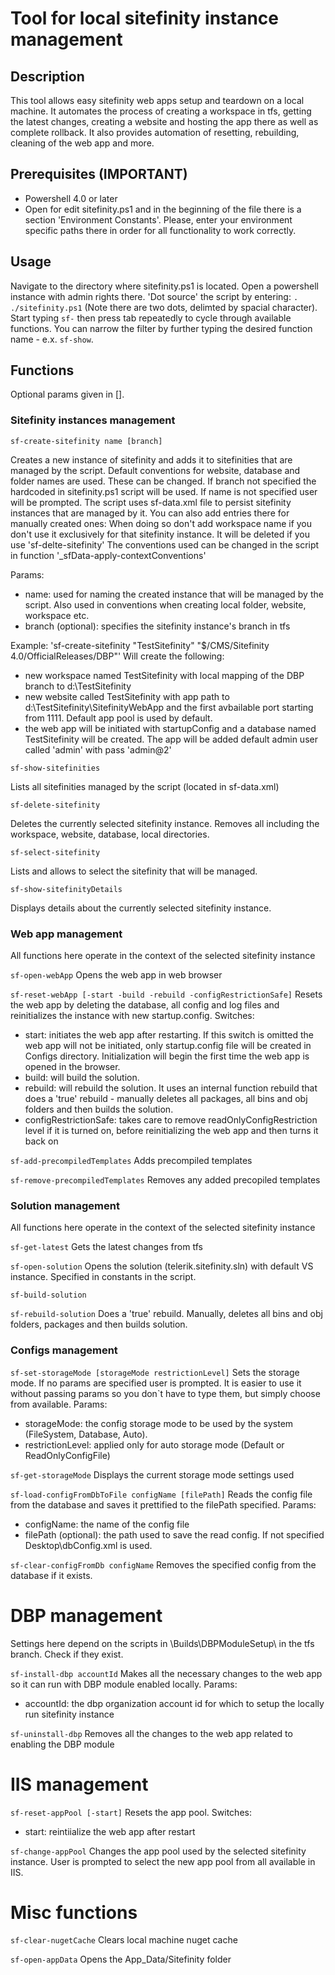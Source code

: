 # Tool for local sitefinity instance management

## Description
This tool allows easy sitefinity web apps setup and teardown on a local machine. It automates the process of creating a workspace in tfs, getting the latest changes, creating a website and hosting the app there as well as complete rollback. It also provides automation of resetting, rebuilding, cleaning of the web app and more.

## Prerequisites (IMPORTANT)
- Powershell 4.0 or later
- Open for edit sitefinity.ps1 and in the beginning of the file there is a section 'Environment Constants'. Please, enter your environment specific paths there in order for all functionality to work correctly.

## Usage
Navigate to the directory where sitefinity.ps1 is located. Open a powershell instance with admin rights there. 'Dot source' the script by entering: `. ./sitefinity.ps1` (Note there are two dots, delimted by spacial character). Start typing `sf-` then press tab repeatedly to cycle through available functions. You can narrow the filter by further typing the desired function name - e.x. `sf-show`.

## Functions
Optional params given in [].

### Sitefinity instances management

`sf-create-sitefinity name [branch]`

Creates a new instance of sitefinity and adds it to sitefinities that are managed by the script. Default conventions for website, database and folder names are used. These can be changed. If branch not specified the hardcoded in sitefinity.ps1 script will be used. If name is not specified user will be prompted. The script uses sf-data.xml file to persist sitefinity instances that are managed by it. You can also add entries there for manually created ones:
<sitefinity name="" solutionPath="" workspaceName="" dbName="" websiteName="" port="" appPool="" />
When doing so don't add workspace name if you don't use it exclusively for that sitefinity instance. It will be deleted if you use 'sf-delte-sitefinity'
The conventions used can be changed in the script in function '_sfData-apply-contextConventions'

Params:
- name: used for naming the created instance that will be managed by the script. Also used in conventions when creating local folder, website, workspace etc.
- branch (optional): specifies the sitefinity instance's branch in tfs

Example: 'sf-create-sitefinity "TestSitefinity" "$/CMS/Sitefinity 4.0/OfficialReleases/DBP"'
Will create the following:
- new workspace named TestSitefinity with local mapping of the DBP branch to d:\TestSitefinity
- new website called TestSitefinity with app path to d:\TestSitefinity\SitefinityWebApp and the first avbailable port starting from 1111. Default app pool is used by default.
- the web app will be initiated with startupConfig and a database named TestSitefinity will be created. The app will be added default admin user called 'admin' with pass 'admin@2'

`sf-show-sitefinities`

Lists all sitefinities managed by the script (located in sf-data.xml)

`sf-delete-sitefinity`

Deletes the currently selected sitefinity instance. Removes all including the workspace, website, database, local directories.

`sf-select-sitefinity`

Lists and allows to select the sitefinity that will be managed.

`sf-show-sitefinityDetails`

Displays details about the currently selected sitefinity instance.

### Web app management

All functions here operate in the context of the selected sitefinity instance

`sf-open-webApp`
Opens the web app in web browser

`sf-reset-webApp [-start -build -rebuild -configRestrictionSafe]`
Resets the web app by deleting the database, all config and log files and reinitializes the instance with new startup.config.
Switches:
- start: initiates the web app after restarting. If this switch is omitted the web app will not be initiated, only startup.config file will be created in Configs directory. Initialization will begin the first time the web app is opened in the browser.
- build: will build the solution.
- rebuild: will rebuild the solution. It uses an internal function rebuild that does a 'true' rebuild - manually deletes all packages, all bins and obj folders and then builds the solution.
- configRestrictionSafe: takes care to remove readOnlyConfigRestriction level if it is turned on, before reinitializing the web app and then turns it back on

`sf-add-precompiledTemplates`
Adds precompiled templates

`sf-remove-precompiledTemplates`
Removes any added precopiled templates

### Solution management

All functions here operate in the context of the selected sitefinity instance

`sf-get-latest`
Gets the latest changes from tfs

`sf-open-solution`
Opens the solution (telerik.sitefinity.sln) with default VS instance. Specified in constants in the script.

`sf-build-solution`

`sf-rebuild-solution`
Does a 'true' rebuild. Manually, deletes all bins and obj folders, packages and then builds solution.

### Configs management

`sf-set-storageMode [storageMode restrictionLevel]`
Sets the storage mode. If no params are specified user is prompted. It is easier to use it without passing params so you don`t have to type them, but simply choose from available.
Params:
- storageMode: the config storage mode to be used by the system (FileSystem, Database, Auto).
- restrictionLevel: applied only for auto storage mode (Default or ReadOnlyConfigFile)

`sf-get-storageMode`
Displays the current storage mode settings used

`sf-load-configFromDbToFile configName [filePath]`
Reads the config file from the database and saves it prettified to the filePath specified.
Params:
- configName: the name of the config file
- filePath (optional): the path used to save the read config. If not specified Desktop\dbConfig.xml is used.

`sf-clear-configFromDb configName`
Removes the specified config from the database if it exists.

# DBP management
Settings here depend on the scripts in \Builds\DBPModuleSetup\ in the tfs branch. Check if they exist.

`sf-install-dbp accountId`
Makes all the necessary changes to the web app so it can run with DBP module enabled locally.
Params:
- accountId: the dbp organization account id for which to setup the locally run sitefinity instance

`sf-uninstall-dbp`
Removes all the changes to the web app related to enabling the DBP module

# IIS management

`sf-reset-appPool [-start]`
Resets the app pool.
Switches:
- start: reintiialize the web app after restart

`sf-change-appPool`
Changes the app pool used by the selected sitefinity instance. User is prompted to select the new app pool from all available in IIS.

# Misc functions

`sf-clear-nugetCache`
Clears local machine nuget cache

`sf-open-appData`
Opens the App_Data/Sitefinity folder